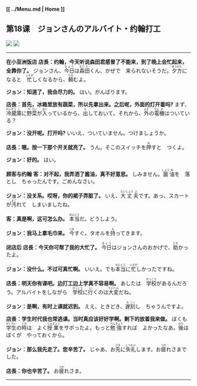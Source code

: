 **[[ ../Menu.md | Home ]]**
## 第18课　ジョンさんのアルバイト・约翰打工
![](src/18-1.PNG)
![](src/18-2.PNG)

---

**在小亚洲饭店**
**店長：约翰，今天听说森田君感冒了不能来，到了晚上会忙起来，全靠你了。**
ジョンさん、<ruby>今日<rp>(</rp><rt>きょう</rt><rp>)</rp></ruby>は<ruby>森<rp>(</rp><rt>もり</rt><rp>)</rp></ruby><ruby>田<rp>(</rp><rt>た</rt><rp>)</rp></ruby>くん、かぜで　来られないそうだ。<ruby>夕<rp>(</rp><rt>ゆう</rt><rp>)</rp></ruby><ruby>方<rp>(</rp><rt>がた</rt><rp>)</rp></ruby>になると　<ruby>忙<rp>(</rp><rt>いそが</rt><rp>)</rp></ruby>しくなるから、<ruby>頼<rp>(</rp><rt>たの</rt><rp>)</rp></ruby>むよ。

**ジョン：知道了，我会尽力的。**
はい。がんばります。

**店長：首先，冰箱里放有蔬菜，所以先拿出来。之后呢，外面的灯开着吗?**
まず、<ruby>冷<rp>(</rp><rt>れい</rt><rp>)</rp></ruby><ruby>蔵<rp>(</rp><rt>ぞう</rt><rp>)</rp></ruby><ruby>庫<rp>(</rp><rt>こ</rt><rp>)</rp></ruby>に<ruby>野<rp>(</rp><rt>や</rt><rp>)</rp></ruby><ruby>菜<rp>(</rp><rt>さい</rt><rp>)</rp></ruby>が<ruby>入<rp>(</rp><rt>はい</rt><rp>)</rp></ruby>っているから、<ruby>出<rp>(</rp><rt>だ</rt><rp>)</rp></ruby>しておいて。それから、<ruby>外<rp>(</rp><rt>よそ</rt><rp>)</rp></ruby>の<ruby>電<rp>(</rp><rt>でん</rt><rp>)</rp></ruby><ruby>機<rp>(</rp><rt>き</rt><rp>)</rp></ruby>はついている？

**ジョン：没开呢。打开吗?**
いいえ、ついていません。つけましょうか。

**店長：嗯。按一下那个开关就亮了。**
うん。そこのスイッチを<ruby>押<rp>(</rp><rt>お</rt><rp>)</rp></ruby>すと　つくよ。

**ジョン：好的。**
はい。

**顾客与约翰**
**客：对不起，我弄洒了酱油，真不好意思。**
しみません。<ruby>醤<rp>(</rp><rt>しょう</rt><rp>)</rp></ruby><ruby>油<rp>(</rp><rt>ゆ</rt><rp>)</rp></ruby>を　落とし　ちゃったんです。ごめんなさい。

**ジョン：没关系。哎呀，你的裙子弄脏了。**
いえ、<ruby>大<rp>(</rp><rt>だい</rt><rp>)</rp></ruby><ruby>丈<rp>(</rp><rt>じょう</rt><rp>)</rp></ruby><ruby>夫<rp>(</rp><rt>ぶ</rt><rp>)</rp></ruby>です。あっ、スカートが<ruby>汚<rp>(</rp><rt>よご</rt><rp>)</rp></ruby>れて　しまいましたね。

**客：真是啊，这可怎么办。**
<ruby>本<rp>(</rp><rt>ほん</rt><rp>)</rp></ruby><ruby>当<rp>(</rp><rt>とう</rt><rp>)</rp></ruby>だ。どうしよう。

**ジョン：我马上拿毛巾来。**
<ruby>今<rp>(</rp><rt>いま</rt><rp>)</rp></ruby>すぐ。タオルを<ruby>持<rp>(</rp><rt>も</rt><rp>)</rp></ruby>ってきます。

**闭店后**
**店長：今天你可帮了我的大忙了。**
<ruby>今日<rp>(</rp><rt>きょう</rt><rp>)</rp></ruby>はジョンさんのおかげで、<ruby>助<rp>(</rp><rt>たす</rt><rp>)</rp></ruby>かったよ。

**ジョン：没什么。不过可真忙啊。**
いいえ。でも<ruby>本<rp>(</rp><rt>ほん</rt><rp>)</rp></ruby><ruby>当<rp>(</rp><rt>とう</rt><rp>)</rp></ruby>に<ruby>忙<rp>(</rp><rt>いそが</rt><rp>)</rp></ruby>しかったですね。

**店長：明天你有课吧。边打工边上学真不容易啊。**
あしたは　<ruby>学<rp>(</rp><rt>がっ</rt><rp>)</rp></ruby><ruby>校<rp>(</rp><rt>こう</rt><rp>)</rp></ruby>があるんだろう。アルバイトをしながら　<ruby>学<rp>(</rp><rt>がっ</rt><rp>)</rp></ruby><ruby>校<rp>(</rp><rt>こう</rt><rp>)</rp></ruby>に<ruby>行<rp>(</rp><rt>い</rt><rp>)</rp></ruby>くのは<ruby>大<rp>(</rp><rt>たい</rt><rp>)</rp></ruby><ruby>変<rp>(</rp><rt>へん</rt><rp>)</rp></ruby>だね。

**ジョン：是啊，有时上课就迟到。**
ええ、ときどき、<ruby>遅<rp>(</rp><rt>ち</rt><rp>)</rp></ruby><ruby>刻<rp>(</rp><rt>こく</rt><rp>)</rp></ruby>し　ちゃうんですよ。

**店長：学生时代我也常逃课。当时真应该好好学啊。剩下的放着我来做。**
ぼくも<ruby>学<rp>(</rp><rt>がく</rt><rp>)</rp></ruby><ruby>生<rp>(</rp><rt>せい</rt><rp>)</rp></ruby>の<ruby>時<rp>(</rp><rt>とき</rt><rp>)</rp></ruby>は　よく<ruby>授<rp>(</rp><rt>じゅ</rt><rp>)</rp></ruby><ruby>業<rp>(</rp><rt>ぎょう</rt><rp>)</rp></ruby>をサボったよ。もっと<ruby>勉<rp>(</rp><rt>べん</rt><rp>)</rp></ruby><ruby>強<rp>(</rp><rt>きょう</rt><rp>)</rp></ruby>すれば　よかったなあ。<ruby>後<rp>(</rp><rt>のち</rt><rp>)</rp></ruby>は　ぼくが　やっておくから。

**ジョン：那么我先走了。您辛苦了。**
じゃあ、お<ruby>先<rp>(</rp><rt>さき</rt><rp>)</rp></ruby>に<ruby>失<rp>(</rp><rt>しつ</rt><rp>)</rp></ruby><ruby>礼<rp>(</rp><rt>れい</rt><rp>)</rp></ruby>します。お<ruby>疲<rp>(</rp><rt>つか</rt><rp>)</rp></ruby>れさまでした。

**店長：你也辛苦了。**
お<ruby>疲<rp>(</rp><rt>つか</rt><rp>)</rp></ruby>れさま。

---
